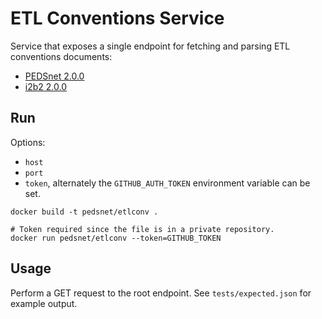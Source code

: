 # ETL Conventions Service

Service that exposes a single endpoint for fetching and parsing ETL conventions documents:

- [PEDSnet 2.0.0](https://github.com/PEDSnet/Data_Models/blob/master/PEDSnet/V2/docs/Pedsnet_CDM_V2_OMOPV5_ETL_Conventions.md)
- [i2b2 2.0.0](https://github.com/PEDSnet/Data_Models/blob/master/i2b2/V2/docs/i2b2_pedsnet_v2_etl_conventions.md)

## Run

Options:

- `host`
- `port`
- `token`, alternately the `GITHUB_AUTH_TOKEN` environment variable can be set.

```
docker build -t pedsnet/etlconv .

# Token required since the file is in a private repository.
docker run pedsnet/etlconv --token=GITHUB_TOKEN
```

## Usage

Perform a GET request to the root endpoint. See `tests/expected.json` for example output.

